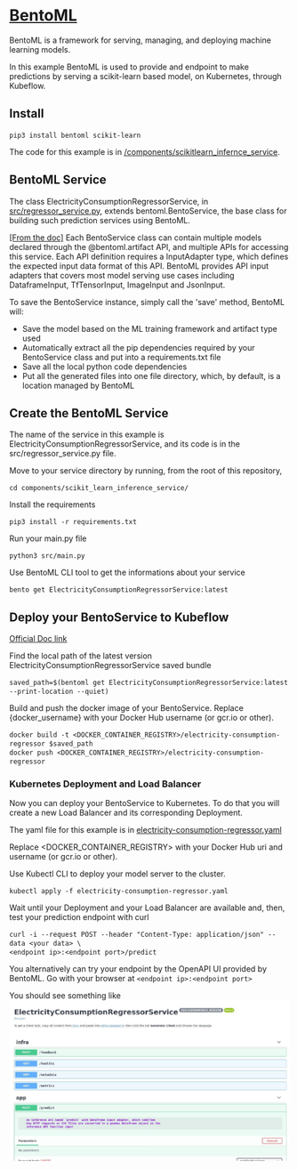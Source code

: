 # [BentoML](https://docs.bentoml.org/en/latest/)
BentoML is a framework for serving, managing, and deploying machine learning models.

In this example BentoML is used to provide and endpoint to make predictions by serving a scikit-learn based model,
on Kubernetes, through Kubeflow.

## Install

```
pip3 install bentoml scikit-learn
```
 
The code for this example is in [/components/scikitlearn_infernce_service](/components/scikit_learn_inference_service).

## BentoML Service
The class ElectricityConsumptionRegressorService, in
[src/regressor_service.py](/components/scikit_learn_inference_service/src/regressor_service.py), extends bentoml.BentoService,
the base class for building such prediction services using BentoML.

[[From the doc]](https://docs.bentoml.org/en/latest/concepts.html)
Each BentoService class can contain multiple models declared through the @bentoml.artifact API,
and multiple APIs for accessing this service. Each API definition requires a InputAdapter type,
which defines the expected input data format of this API. BentoML provides API input adapters
that covers most model serving use cases including DataframeInput, TfTensorInput, ImageInput
and JsonInput.

To save the BentoService instance, simply call the 'save' method, BentoML will:
* Save the model based on the ML training framework and artifact type used
* Automatically extract all the pip dependencies required by your BentoService class and put into a requirements.txt file
* Save all the local python code dependencies
* Put all the generated files into one file directory, which, by default, is a location managed by BentoML

## Create the BentoML Service
The name of the service in this example is ElectricityConsumptionRegressorService, and its code is in the
src/regressor_service.py file.

Move to your service directory by running, from the root of this repository,
```
cd components/scikit_learn_inference_service/
```

Install the requirements
```
pip3 install -r requirements.txt
```

Run your main.py file
```
python3 src/main.py
```

Use BentoML CLI tool to get the informations about your service
```
bento get ElectricityConsumptionRegressorService:latest
```

## Deploy your BentoService to Kubeflow
[Official Doc link](https://docs.bentoml.org/en/latest/deployment/kubeflow.html#deploying-to-kubeflow)

Find the local path of the latest version ElectricityConsumptionRegressorService saved bundle
```
saved_path=$(bentoml get ElectricityConsumptionRegressorService:latest --print-location --quiet)
```

Build and push the docker image of your BentoService.
Replace {docker_username} with your Docker Hub username (or gcr.io or other).

```
docker build -t <DOCKER_CONTAINER_REGISTRY>/electricity-consumption-regressor $saved_path
docker push <DOCKER_CONTAINER_REGISTRY>/electricity-consumption-regressor
```

### Kubernetes Deployment and Load Balancer
Now you can deploy your BentoService to Kubernetes. To do that you will create a new Load Balancer and its corresponding
Deployment.

The yaml file for this example is in
[electricity-consumption-regressor.yaml](/components/scikit_learn_inference_service/electricity-consumption-regressor.yaml)

Replace <DOCKER_CONTAINER_REGISTRY> with your Docker Hub uri and username (or gcr.io or other).

Use Kubectl CLI to deploy your model server to the cluster.

```
kubectl apply -f electricity-consumption-regressor.yaml
```

Wait until your Deployment and your Load Balancer are available and, then, test your prediction endpoint with curl
```
curl -i --request POST --header "Content-Type: application/json" --data <your data> \
<endpoint ip>:<endpoint port>/predict
```

You alternatively can try your endpoint by the OpenAPI UI provided by BentoML.
Go with your browser at ```<endpoint ip>:<endpoint port>```

You should see something like
![BentoML OpenAPI example](/doc/images/bentoml_openapi_endpoint_example.png)